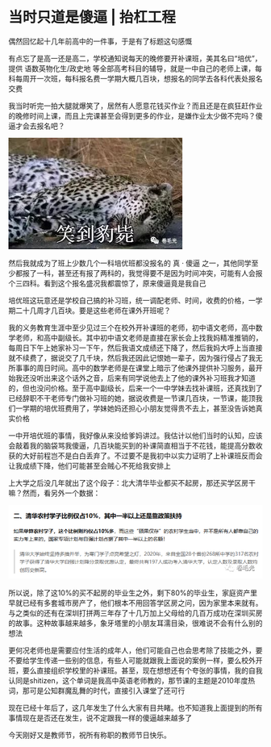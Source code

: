 # 当时只道是傻逼 | 抬杠工程

偶然回忆起十几年前高中的一件事，于是有了标题这句感慨

有点忘了是高一还是高二，学校通知说每天的晚修要开补课班，美其名曰“培优”，提供 语数英物化生/政史地 等全部高考科目的辅导，就是一中自己的老师上课，每科每周开一次班，每科报名费一学期大概几百块，想报名的同学去各科代表处报名交费

我当时听完一拍大腿就爆笑了，居然有人愿意花钱买作业？而且还是在疯狂赶作业的晚修时间上课，而且上完课甚至会得到更多的作业，是嫌作业太少做不完吗？傻逼才会去报名吧？

![爆笑](../img/09_lmao.jpg)

然后我就成为了班上少数几个一科培优班都没报名的 真 · 傻逼 之一，其他同学至少都报了一科，甚至还有报了两科的，我觉得要不是因为时间冲突，可能有人会报个三四科。看到这个报名盛况我都震惊了，原来傻逼竟是我自己

培优班这玩意还是学校自己搞的补习班，统一调配老师、时间，收费的价格，一学期二十几周才几百块。要是这些老师在课外开班呢？

我的义务教育生涯中至少见过三个在校外开补课班的老师，初中语文老师，高中数学老师，和高中副级长。其中初中语文老师是直接在家长会上找我妈精准推销的，每周日下午上她家补习一下午，然后我语文成绩还下降了，然后我妈大呼上当直接就不续费了，据说交了几千块，然后我还因此记恨她一辈子，因为强行侵占了我无所事事的周日时间。高中的数学老师是在课堂上暗示了他课外提供补习服务，最开始我还没听出来这个话外之音，后来有同学说他去上了他的课外补习班我才知道的，但也没问价格。至于高中副级长，后来一个一中学妹去找补课班，还真找到了已经辞职不干老师专门做补习班的她，据说收费是一节课几百块，一节课，能顶我们一学期的培优班费用了，学妹她妈还担心小朋友觉得贵不去上，甚至没告诉她真实价格

一中开培优班的事情，我好像从来没给爹妈讲过。我估计以他们当时的认知，应该会敲着我的脑袋骂我傻逼，几百块能买到的补课简直相当于不花钱，能提高分数收获的大好前程岂不是白白丢弃了。不过要不是我初中以实力证明了上补课班反而会让我成绩下降，他们可能甚至会贼心不死给我安排上

上大学之后没几年就出了这个段子：北大清华毕业都买不起房，那还买学区房干嘛？然而，看另外一个数据：

![生源](../img/09_students_from_villages.png)

所以说，除了这10%的买不起房的毕业生之外，剩下80%的毕业生，家庭资产里早就已经有多套城市房产了，他们根本不用回答学区房之问，因为家里本来就有。与之类似的还有在深圳打拼两三年存了十几万加上父母给的几百万成功在深圳买房的故事。这种故事越来越多，象牙塔里的小朋友耳濡目染，很难说不会有什么别的想法

更何况老师也是需要应付生活的成年人，他们可能自己也会思考除了技能之外，要不要给学生传递一些别的信息，有些人可能就跟我上面说的案例一样，要么校外开班，要么直接组织学校里的补课班。甚至，现在想想还有个夸张的事情，我的自我认同是shitizen，这个单词是我高中英语老师教的，那节课的主题是2010年度热词，那可是公知群魔乱舞的时代，直接引入课堂了还可行

现在已经十年后了，这几年发生了什么大家有目共睹。也不知道我上面提到的所有事情现在是否还在发生，说不定跟我一样的傻逼越来越多了

今天刚好又是教师节，祝所有称职的教师节日快乐。
